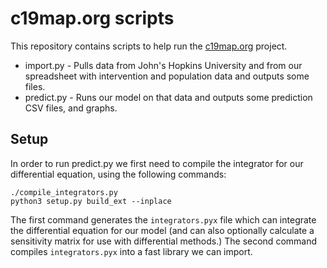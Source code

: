 # c19map.org scripts

This repository contains scripts to help run the [c19map.org](https://c19map.org/) project.

+ import.py - Pulls data from John's Hopkins University and from our spreadsheet with intervention and population data and outputs some files.
+ predict.py - Runs our model on that data and outputs some prediction CSV files, and graphs.

## Setup

In order to run predict.py we first need to compile the integrator for our differential equation, using the following
commands:

```
./compile_integrators.py
python3 setup.py build_ext --inplace
```

The first command generates the `integrators.pyx` file which can integrate the differential equation for our model (and can
also optionally calculate a sensitivity matrix for use with differential methods.)  The second command compiles
`integrators.pyx` into a fast library we can import.
